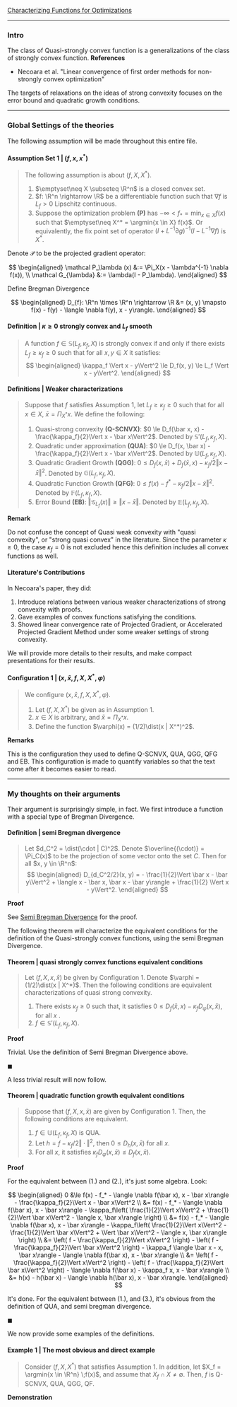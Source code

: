 [Characterizing Functions for Optimizations](Background/Characterizing%20Functions%20for%20Optimizations.md)


---
### **Intro**

The class of Quasi-strongly convex function is a generalizations of the class of strongly convex function. 
**References**
- Necoara et al. "Linear convergence of first order methods for non-strongly convex optimization"

The targets of relaxations on the ideas of strong convexity focuses on the error bound and quadratic growth conditions. 

---
### **Global Settings of the theories**

The following assumption will be made throughout this entire file. 


#### **Assumption Set 1 | $(f, x, x^*)$**
> The following assumption is about $(f, X, X^*)$. 
> 1. $\emptyset\neq X \subseteq \R^n$ is a closed convex set. 
> 2. $f: \R^n \rightarrow \R$ be a differentiable function such that $\nabla f$ is $L_f > 0$ Lipschitz continuous. 
> 3. Suppose the optimization problem **(P)** has $-\infty < f_* = \min_{x \in X} f(x)$ such that $\emptyset\neq X^* = \argmin{x \in X} f(x)$. Or equivalently, the fix point set of operator $(I + L^{-1}\partial g)^{-1}(I - L^{-1}\nabla f)$ is $X^*$. 


Denote $\mathcal P$ to be the projected gradient operator: 

$$
\begin{aligned}
    \mathcal P_\lambda (x) &:= \Pi_X(x - \lambda^{-1} \nabla f(x)), 
    \\
    \mathcal G_{\lambda} &:= \lambda(I - P_\lambda). 
\end{aligned}
$$

Define Bregman Divergence 

$$
\begin{aligned}
    D_{f}: \R^n \times \R^n \rightarrow \R &= 
    (x, y) \mapsto f(x) - f(y) - \langle \nabla f(y), x - y\rangle. 
\end{aligned}
$$

#### **Definition | $\kappa\ge 0$ strongly convex and $L_f$ smooth**
> A function $f \in \mathbb S(L_f, \kappa_f, X)$ is strongly convex if and only if there exists $L_f \ge \kappa_f \ge 0$ such that for all $x, y \in X$ it satisfies: 
> $$
> \begin{aligned}
>   \kappa_f \Vert x - y\Vert^2 \le D_f(x, y) \le L_f \Vert x - y\Vert^2. 
> \end{aligned}
> $$

#### **Definitions | Weaker characterizations**
> Suppose that $f$ satisfies Assumption 1, let $L_f \ge \kappa_f \ge 0$ such that for all $x \in X$, $\bar x = \Pi_{X^*} x$. 
> We define the following: 
> 1. Quasi-strong convexity **(Q-SCNVX)**: $0 \le D_f(\bar x, x) - \frac{\kappa_f}{2}\Vert x - \bar x\Vert^2$. Denoted by $\mathbb S'(L_f, \kappa_f, X)$. 
> 2. Quadratic under approximation **(QUA)**: $0 \le D_f(x, \bar x) - \frac{\kappa_f}{2}\Vert x - \bar x\Vert^2$. Denoted by $\mathbb U(L_f, \kappa_f, X)$. 
> 3. Quadratic Gradient Growth **(QGG)**: $0\le D_f(x, \bar x) + D_f(\bar x, x) - \kappa_f/2\Vert x - \bar x\Vert^2$. Denoted by $\mathbb G(L_f, \kappa_f, X)$. 
> 4. Quadratic Function Growth **(QFG)**: $0 \le f(x) - f^* - \kappa_f/2\Vert x - \bar x\Vert^2$. Denoted by $\mathbb F(L_f, \kappa_f, X)$. 
> 5. Error Bound **(EB)**: $\Vert \mathcal G_{L_f}(x)\Vert \ge \Vert x - \bar x\Vert$. Denoted by $\mathbb E(L_f, \kappa_f, X)$. 

**Remark**

Do not confuse the concept of Quasi weak convexity with "quasi convexity", or "strong quasi convex" in the literature. 
Since the parameter $\kappa \ge 0$, the case $\kappa_f = 0$ is not excluded hence this definition includes all convex functions as well. 

#### **Literature's Contributions**
In Necoara's paper, they did: 
1. Introduce relations between various weaker characterizations of strong convexity with proofs. 
2. Gave examples of convex functions satisfying the conditions. 
3. Showed linear convergence rate of Projected Gradient, or Accelerated Projected Gradient Method under some weaker settings of strong convexity. 

We will provide more details to their results, and make compact presentations for their results. 


#### **Configuration 1 | $(x, \bar x, f, X, X^*, \varphi)$**
> We configure $(x, \bar x, f, X, X^*, \varphi)$.
> 1. Let $(f, X, X^*)$ be given as in Assumption 1. 
> 2. $x \in X$ is arbitrary, and $\bar x = \Pi_{X^*} x$. 
> 3. Define the function $\varphi(x) = (1/2)\dist(x | X^*)^2$. 

**Remarks**

This is the configuration they used to define Q-SCNVX, QUA, QGG, QFG and EB. 
This configuration is made to quantify variables so that the text come after it becomes easier to read. 

---
### **My thoughts on their arguments**

Their argument is surprisingly simple, in fact. 
We first introduce a function with a special type of Bregman Divergence. 

#### **Definition | semi Bregman divergence**
> Let $d_C^2 = \dist(\cdot | C)^2$.
> Denote $\overline{(\cdot)} = \Pi_C(x)$ to be the projection of some vector onto the set $C$. 
> Then for all $x, y \in \R^n$: 
> $$
> \begin{aligned}
>     D_{d_C^2/2}(x, y) = 
>     - \frac{1}{2}\Vert \bar x - \bar y\Vert^2
>     + \langle x - \bar x, \bar x - \bar y\rangle
>     + \frac{1}{2} \Vert x - y\Vert^2. 
> \end{aligned}
> $$

**Proof**

See [Semi Bregman Divergence](../Semi%20Bregman%20Divergence.md) for the proof. 

The following theorem will characterize the equivalent conditions for the definition of the Quasi-strongly convex functions, using the semi Bregman Divergence. 


#### **Theorem | quasi strongly convex functions equivalent conditions**
> Let $(f, X, x, \bar x)$ be given by Configuration 1. 
> Denote $\varphi = (1/2)\dist(x | X^*)$. 
> Then the following conditions are equivalent characterizations of quasi strong convexity. 
> 1. There exists $\kappa_f \ge 0$ such that, it satisfies $0 \le D_f(\bar x, x) - \kappa_f D_{\varphi}(x, \bar x)$, for all $x$ . 
> 2. $f \in \mathbb S' (L_f, \kappa_f, X)$. 

**Proof**

Trivial. 
Use the definition of Semi Bregman Divergence above. 

$\blacksquare$ 

A less trivial result will now follow. 

#### **Theorem | quadratic function growth equivalent conditions**
> Suppose that $(f, X, x, \bar x)$ are given by Configuration 1. 
> Then, the following conditions are equivalent. 
> 1. $f \in \mathbb U(L_f, \kappa_f, X)$ is QUA. 
> 2. Let $h = f - \kappa_f/2 \Vert \cdot\Vert^2$, then $0 \le D_h(x, \bar x)$ for all $x$. 
> 3. For all $x$, it satisfies $\kappa_f D_\varphi(x, \bar x) \le D_f(x, \bar x)$. 

**Proof**

For the equivalent between (1.) and (2.), it's just some algebra. 
Look: 

$$
\begin{aligned}
    0 &\le 
    f(x) - f_* - \langle \nabla f(\bar x), x - \bar x\rangle - \frac{\kappa_f}{2}\Vert x - \bar x\Vert^2
    \\
    &= 
    f(x) - f_* - \langle \nabla f(\bar x), x - \bar x\rangle
    - \kappa_f\left(
        \frac{1}{2}\Vert x\Vert^2 + \frac{1}{2}\Vert \bar x\Vert^2 - \langle x, \bar x\rangle
    \right)
    \\
    &= f(x) - f_* - \langle \nabla f(\bar x), x - \bar x\rangle
    - \kappa_f\left(
        \frac{1}{2}\Vert x\Vert^2 
        - \frac{1}{2}\Vert \bar x\Vert^2 
        + \Vert \bar x\Vert^2
        - \langle x, \bar x\rangle
    \right)
    \\
    &= \left(
        f - \frac{\kappa_f}{2}\Vert x\Vert^2
    \right) - 
    \left(
        f - \frac{\kappa_f}{2}\Vert \bar x\Vert^2
    \right) 
    - \kappa_f \langle \bar x - x, \bar x\rangle 
    - \langle \nabla f(\bar x), x - \bar x\rangle
    \\
    &= \left(
        f - \frac{\kappa_f}{2}\Vert x\Vert^2
    \right) - 
    \left(
        f - \frac{\kappa_f}{2}\Vert \bar x\Vert^2
    \right) 
    - \langle \nabla f(\bar x) - \kappa_f x, x - \bar x\rangle
    \\
    &= h(x) - h(\bar x) - \langle \nabla h(\bar x), x - \bar x\rangle. 
\end{aligned}
$$

It's done. 
For the equivalent between (1.), and (3.), it's obvious from the definition of QUA, and semi bregman divergence. 

$\blacksquare$

We now provide some examples of the definitions. 

#### **Example 1 | The most obvious and direct example**
> Consider $(f, X, X^*)$ that satisfies Assumption 1. 
> In addition, let $X_f = \argmin{x \in \R^n} \;f(x)$, and assume that $X_f \cap X \neq \emptyset$. 
> Then, $f$ is Q-SCNVX, QUA, QGG, QF. 

**Demonstration**



